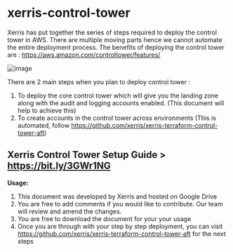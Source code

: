 # xerris-control-tower

Xerris has put together the series of steps required to deploy the control tower in AWS. There are multiple moving parts hence we cannot automate the entire deployment process.
The benefits of deploying the control tower are : https://aws.amazon.com/controltower/features/

![image](https://user-images.githubusercontent.com/89942074/146816766-726f0dfc-1dd4-4c5b-80e5-91617c9221e6.png)

There are 2 main steps when you plan to deploy control tower :
1. To deploy the core control tower which will give you the landing zone along with the audit and logging accounts enabled. (This document will help to achieve this)
2. To create accounts in the control tower across environments (This is automated, follow https://github.com/xerris/xerris-terraform-control-tower-aft)

## Xerris Control Tower Setup Guide   >  https://bit.ly/3GWr1NG

**Usage:**

1. This document was developed by Xerris and hosted on Google Drive
2. You are free to add comments if you would like to contribute. Our team will review and amend the changes.
3. You are free to download the document for your your usage
4. Once you are through with your step by step deployment, you can visit https://github.com/xerris/xerris-terraform-control-tower-aft for the next steps


